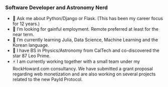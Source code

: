 ### Software Developer and Astronomy Nerd
- 💬 Ask me about Python/Django or Flask. (This has been my career focus for 12 years.)
- 👯 I’m looking for gainful employment. Remote preferred at least for the near term.
- 🌱 I’m currently learning Julia, Data Science, Machine Learning and the Korean language.
- 🔭 I have BS in Physics/Astronomy from CalTech and co-discovered the star 87 Leo Prime.
- ⚡ I am currently working together with a small team under my RockHoward.com consultancy. We have submitted a grant proposal regarding web monetization and are also working on several projects related to the new PayId Protocol.
